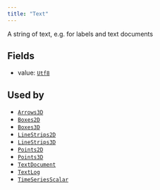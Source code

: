 ```yaml
---
title: "Text"
---
```


A string of text, e.g. for labels and text documents

## Fields

* value: [`Utf8`](../datatypes/utf8.md)


## Used by

* [`Arrows3D`](../archetypes/arrows3d.md)
* [`Boxes2D`](../archetypes/boxes2d.md)
* [`Boxes3D`](../archetypes/boxes3d.md)
* [`LineStrips2D`](../archetypes/line_strips2d.md)
* [`LineStrips3D`](../archetypes/line_strips3d.md)
* [`Points2D`](../archetypes/points2d.md)
* [`Points3D`](../archetypes/points3d.md)
* [`TextDocument`](../archetypes/text_document.md)
* [`TextLog`](../archetypes/text_log.md)
* [`TimeSeriesScalar`](../archetypes/time_series_scalar.md)

